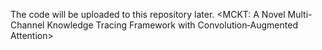 The code will be uploaded to this repository later.
<MCKT: A Novel Multi-Channel Knowledge Tracing Framework with Convolution‑Augmented Attention>
